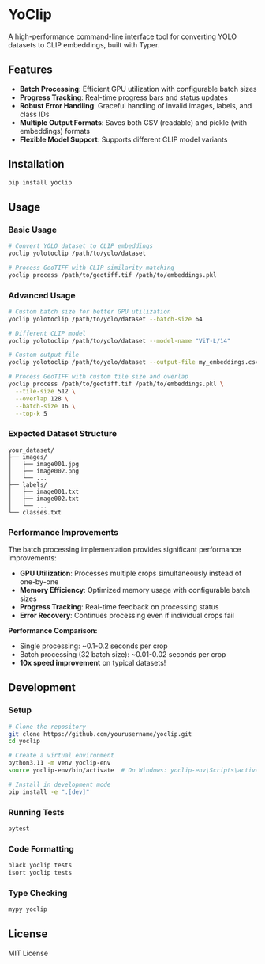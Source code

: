 # YoClip

A high-performance command-line interface tool for converting YOLO datasets to CLIP embeddings, built with Typer.

## Features

- **Batch Processing**: Efficient GPU utilization with configurable batch sizes
- **Progress Tracking**: Real-time progress bars and status updates
- **Robust Error Handling**: Graceful handling of invalid images, labels, and class IDs
- **Multiple Output Formats**: Saves both CSV (readable) and pickle (with embeddings) formats
- **Flexible Model Support**: Supports different CLIP model variants

## Installation

```bash
pip install yoclip
```

## Usage

### Basic Usage

```bash
# Convert YOLO dataset to CLIP embeddings
yoclip yolotoclip /path/to/yolo/dataset

# Process GeoTIFF with CLIP similarity matching
yoclip process /path/to/geotiff.tif /path/to/embeddings.pkl
```

### Advanced Usage

```bash
# Custom batch size for better GPU utilization
yoclip yolotoclip /path/to/yolo/dataset --batch-size 64

# Different CLIP model
yoclip yolotoclip /path/to/yolo/dataset --model-name "ViT-L/14"

# Custom output file
yoclip yolotoclip /path/to/yolo/dataset --output-file my_embeddings.csv

# Process GeoTIFF with custom tile size and overlap
yoclip process /path/to/geotiff.tif /path/to/embeddings.pkl \
  --tile-size 512 \
  --overlap 128 \
  --batch-size 16 \
  --top-k 5
```

### Expected Dataset Structure

```
your_dataset/
├── images/
│   ├── image001.jpg
│   ├── image002.png
│   └── ...
├── labels/
│   ├── image001.txt
│   ├── image002.txt
│   └── ...
└── classes.txt
```

### Performance Improvements

The batch processing implementation provides significant performance improvements:

- **GPU Utilization**: Processes multiple crops simultaneously instead of one-by-one
- **Memory Efficiency**: Optimized memory usage with configurable batch sizes
- **Progress Tracking**: Real-time feedback on processing status
- **Error Recovery**: Continues processing even if individual crops fail

**Performance Comparison:**
- Single processing: ~0.1-0.2 seconds per crop
- Batch processing (32 batch size): ~0.01-0.02 seconds per crop
- **10x speed improvement** on typical datasets!

## Development

### Setup

```bash
# Clone the repository
git clone https://github.com/yourusername/yoclip.git
cd yoclip

# Create a virtual environment
python3.11 -m venv yoclip-env
source yoclip-env/bin/activate  # On Windows: yoclip-env\Scripts\activate

# Install in development mode
pip install -e ".[dev]"
```

### Running Tests

```bash
pytest
```

### Code Formatting

```bash
black yoclip tests
isort yoclip tests
```

### Type Checking

```bash
mypy yoclip
```

## License

MIT License
